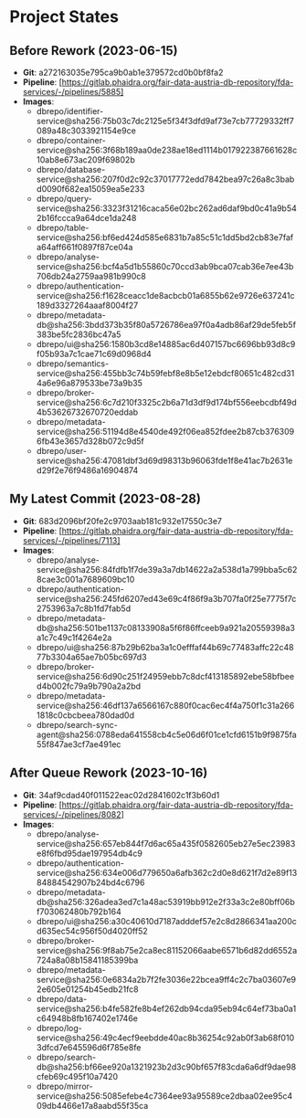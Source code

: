 # Project States

## Before Rework (2023-06-15)

- **Git**: a272163035e795ca9b0ab1e379572cd0b0bf8fa2
- **Pipeline**: [https://gitlab.phaidra.org/fair-data-austria-db-repository/fda-services/-/pipelines/5885]
- **Images**:
    - dbrepo/identifier-service@sha256:75b03c7dc2125e5f34f3dfd9af73e7cb77729332ff7089a48c3033921154e9ce
    - dbrepo/container-service@sha256:3f68b189aa0de238ae18ed1114b017922387661628c10ab8e673ac209f69802b
    - dbrepo/database-service@sha256:207f0d2c92c37017772edd7842bea97c26a8c3babd0090f682ea15059ea5e233
    - dbrepo/query-service@sha256:3323f31216caca56e02bc262ad6daf9bd0c41a9b542b16fccca9a64dce1da248
    - dbrepo/table-service@sha256:bf6ed424d585e6831b7a85c51c1dd5bd2cb83e7fafa64aff661f0897f87ce04a
    - dbrepo/analyse-service@sha256:bcf4a5d1b55860c70ccd3ab9bca07cab36e7ee43b706db24a2759aa981b990c8
    - dbrepo/authentication-service@sha256:f1628ceacc1de8acbcb01a6855b62e9726e637241c189d3327264aaaf8004f27
    - dbrepo/metadata-db@sha256:3bdd373b35f80a5726786ea97f0a4adb86af29de5feb5f383be5fc2836bc47a5
    - dbrepo/ui@sha256:1580b3cd8e14885ac6d407157bc6696bb93d8c9f05b93a7c1cae71c69d0968d4
    - dbrepo/semantics-service@sha256:455bb3c74b59febf8e8b5e12ebdcf80651c482cd314a6e96a879533be73a9b35
    - dbrepo/broker-service@sha256:6c7d210f3325c2b6a71d3df9d174bf556eebcdbf49d4b53626732670720eddab
    - dbrepo/metadata-service@sha256:51194d8e4540de492f06ea852fdee2b87cb3763096fb43e3657d328b072c9d5f
    - dbrepo/user-service@sha256:47081dbf3d69d98313b96063fde1f8e41ac7b2631ed29f2e76f9486a16904874


## My Latest Commit (2023-08-28)

- **Git**: 683d2096bf20fe2c9703aab181c932e17550c3e7
- **Pipeline**: [https://gitlab.phaidra.org/fair-data-austria-db-repository/fda-services/-/pipelines/7113]
- **Images**:
    - dbrepo/analyse-service@sha256:84fdfb1f7de39a3a7db14622a2a538d1a799bba5c628cae3c001a7689609bc10
    - dbrepo/authentication-service@sha256:245fd6207ed43e69c4f86f9a3b707fa0f25e7775f7c2753963a7c8b1fd7fab5d 
    - dbrepo/metadata-db@sha256:501be1137c08133908a5f6f86ffceeb9a921a20559398a3a1c7c49c1f4264e2a
    - dbrepo/ui@sha256:87b29b62ba3a1c0efffaf44b69c77483affc22c4877b3304a65ae7b05bc697d3
    - dbrepo/broker-service@sha256:6d90c251f24959ebb7c8dcf413185892ebe58bfbeed4b002fc79a9b790a2a2bd
    - dbrepo/metadata-service@sha256:46df137a6566167c880f0cac6ec4f4a750f1c31a2661818c0cbcbeea780dad0d
    - dbrepo/search-sync-agent@sha256:0788eda641558cb4c5e06d6f01ce1cfd6151b9f9875fa55f847ae3cf7ae491ec


## After Queue Rework (2023-10-16)

- **Git**: 34af9cdad40f011522eac02d2841602c1f3b60d1
- **Pipeline**: [https://gitlab.phaidra.org/fair-data-austria-db-repository/fda-services/-/pipelines/8082]
- **Images**:
    - dbrepo/analyse-service@sha256:657eb844f7d6ac65a435f0582605eb27e5ec23983e8f6fbd95dae197954db4c9 
    - dbrepo/authentication-service@sha256:634e006d779650a6afb362c2d0e8d621f7d2e89f1384884542907b24bd4c6796
    - dbrepo/metadata-db@sha256:326adea3ed7c1a48ac53919bb912e2f33a3c2e80bff06bf703062480b792b164
    - dbrepo/ui@sha256:a30c40610d7187adddef57e2c8d2866341aa200cd635ec54c956f50d4020ff52
    - dbrepo/broker-service@sha256:9f8ab75e2ca8ec81152066aabe6571b6d82dd6552a724a8a08b15841185399ba
    - dbrepo/metadata-service@sha256:0e6834a2b7f2fe3036e22bcea9ff4c2c7ba03607e92e605e01254b45edb21fc8
    - dbrepo/data-service@sha256:b4fe582fe8b4ef262db94cda95eb94c64ef73ba0a1c64948b8fb167402e1746e
    - dbrepo/log-service@sha256:49c4ecf9eebdde40ac8b36254c92ab0f3ab68f0103dfcd7e645596d6f785e8fe
    - dbrepo/search-db@sha256:bf66ee920a1321923b2d3c90bf657f83cda6a6df9dae98cfeb69c495f10a7420
    - dbrepo/mirror-service@sha256:5085efebe4c7364ee93a95589ce2dbaa02ee95c409db4466e17a8aabd55f35ca
